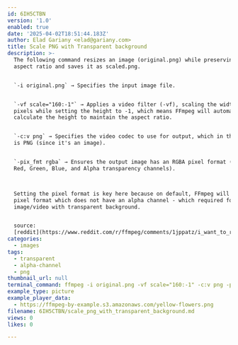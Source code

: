 ```yaml
---
id: 6IH5CTBN
version: '1.0'
enabled: true
date: '2025-04-02T18:51:44.183Z'
author: Elad Gariany <elad@gariany.com>
title: Scale PNG with Transparent background
description: >-
  The following command resizes an image (original.png) while preserving its
  aspect ratio and saves it as scaled.png.


  `-i original.png` → Specifies the input image file.


  `-vf scale="160:-1"` → Applies a video filter (-vf), scaling the width to 160
  pixels while setting the height to -1, which means FFmpeg will automatically
  calculate the height to maintain the aspect ratio.


  `-c:v png` → Specifies the video codec to use for output, which in this case
  is PNG (since it's an image).


  `-pix_fmt rgba` → Ensures the output image has an RGBA pixel format (i.e.,
  Red, Green, Blue, and Alpha transparency channels).



  Setting the pixel format is key here because on default, FFmpeg will choose a
  pixel format which does not have an alpha channel - which required for
  image/video with transparent background.


  source:
  [reddit](https://www.reddit.com/r/ffmpeg/comments/1jppatz/i_want_to_resize_this_png_but_the_transparent/)
categories:
  - images
tags:
  - transparent
  - alpha-channel
  - png
thumbnail_url: null
terminal_command: ffmpeg -i original.png -vf scale="160:-1" -c:v png -pix_fmt rgba scaled.png
example_type: picture
example_player_data:
  - https://ffmpeg-by-example.s3.amazonaws.com/yellow-flowers.png
filename: 6IH5CTBN/scale_png_with_transparent_background.md
views: 0
likes: 0

---
```

